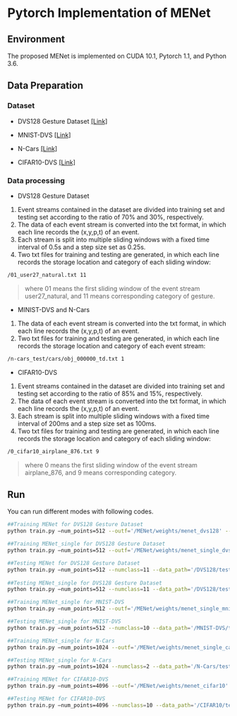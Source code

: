 # Pytorch Implementation of MENet
## Environment
The proposed MENet is implemented on CUDA 10.1, Pytorch 1.1, and Python 3.6.
## Data Preparation
### Dataset
* DVS128 Gesture Dataset [[Link]](https://research.ibm.com/interactive/dvsgesture/)

* MNIST-DVS [[Link]](http://www2.imse-cnm.csic.es/caviar/MNISTDVS.html)

* N-Cars [[Link]](https://www.prophesee.ai/2018/03/13/dataset-n-cars/)

* CIFAR10-DVS [[Link]](https://paperswithcode.com/dataset/cifar10-dvs)
### Data processing
* DVS128 Gesture Dataset

1. Event streams contained in the dataset are divided into training set and testing set according to the ratio of 70% and 30%, respectively. 
2. The data of each event stream is converted into the txt format, in which each line records the (x,y,p,t) of an event. 
3. Each stream is split into multiple sliding windows with a fixed time interval of 0.5s and a step size set as 0.25s.
4. Two txt files for training and testing are generated, in which each line records the storage location and category of each sliding window:
  ```sh
  /01_user27_natural.txt 11	
 ```
   >where 01 means the first sliding window of the event stream user27_natural, and 11 means corresponding category of gesture.

* MINIST-DVS and N-Cars
1. The data of each event stream is converted into the txt format, in which each line records the (x,y,p,t) of an event.
2. Two txt files for training and testing are generated, in which each line records the storage location and category of each event stream:
  ```sh
  /n-cars_test/cars/obj_000000_td.txt 1	
 ```
   * CIFAR10-DVS

1. Event streams contained in the dataset are divided into training set and testing set according to the ratio of 85% and 15%, respectively. 
2. The data of each event stream is converted into the txt format, in which each line records the (x,y,p,t) of an event. 
3. Each stream is split into multiple sliding windows with a fixed time interval of 200ms and a step size set as 100ms.
4. Two txt files for training and testing are generated, in which each line records the storage location and category of each sliding window:
  ```sh
  /0_cifar10_airplane_876.txt 9
 ```
   >where 0 means the first sliding window of the event stream airplane_876, and 9 means corresponding category.
   
 ## Run
 You can run different modes with following codes.
 ```sh
 ##Training MENet for DVS128 Gesture Dataset
python train.py –num_points=512 --outf='/MENet/weights/menet_dvs128' --numclass=11 --data_path='/DVS128/train_sliding_window.txt' --phase='train_MENet'

##Training MENet_single for DVS128 Gesture Dataset
python train.py –num_points=512 --outf='/MENet/weights/menet_single_dvs128' --numclass=11 --data_path='/DVS128/train_sliding_window.txt' --phase='train_MENet_single'

##Testing MENet for DVS128 Gesture Dataset
python train.py –num_points=512 --numclass=11 --data_path='/DVS128/test_sliding_window.txt' --model='/weights/menet_dvs.pth' --phase='test_MENet'
	
##Testing MENet_single for DVS128 Gesture Dataset
python train.py –num_points=512 --numclass=11 --data_path='/DVS128/test_sliding_window.txt' --model='/weights/menet_single_dvs.pth' --phase='test_MENet_single'
 ```

 ```sh
##Training MENet_single for MNIST-DVS
python train.py –num_points=512 --outf='/MENet/weights/menet_single_mnist' --numclass=10 --data_path='/MNIST-DVST/train.txt' --phase='train_MENet_single'

##Testing MENet_single for MNIST-DVS
python train.py –num_points=512 --numclass=10 --data_path='/MNIST-DVS/test.txt'  --model='/weights/menet_single_mnist.pth' --phase='test_MENet_single'
 ```
 ```sh
##Training MENet_single for N-Cars
python train.py –num_points=1024 --outf='/MENet/weights/menet_single_cars' --numclass=2 --data_path='/N-Cars/train.txt' --phase='train_MENet_single'

##Testing MENet_single for N-Cars
python train.py –num_points=1024 --numclass=2 --data_path='/N-Cars/test.txt'  --model='/weights/menet_single_cars.pth' --phase='test_MENet_single'

  ```
  ```sh
 ##Training MENet for CIFAR10-DVS
python train.py –num_points=4096 --outf='/MENet/weights/menet_cifar10' --numclass=10 --data_path='/CIFAR10/train_sliding_window.txt' --phase='train_MENet'

##Testing MENet for CIFAR10-DVS
python train.py –num_points=4096 --numclass=10 --data_path='/CIFAR10/test_sliding_window.txt' --model='/weights/menet_cifar10.pth' --phase='test_MENet'
	
 ```

